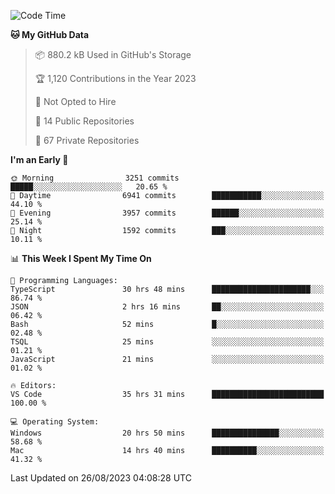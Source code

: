 <!--START_SECTION:waka-->
![Code Time](http://img.shields.io/badge/Code%20Time-4%2C511%20hrs%2050%20mins-blue)

**🐱 My GitHub Data** 

> 📦 880.2 kB Used in GitHub's Storage 
 > 
> 🏆 1,120 Contributions in the Year 2023
 > 
> 🚫 Not Opted to Hire
 > 
> 📜 14 Public Repositories 
 > 
> 🔑 67 Private Repositories 
 > 
**I'm an Early 🐤** 

```text
🌞 Morning                3251 commits        █████░░░░░░░░░░░░░░░░░░░░   20.65 % 
🌆 Daytime                6941 commits        ███████████░░░░░░░░░░░░░░   44.10 % 
🌃 Evening                3957 commits        ██████░░░░░░░░░░░░░░░░░░░   25.14 % 
🌙 Night                  1592 commits        ███░░░░░░░░░░░░░░░░░░░░░░   10.11 % 
```


📊 **This Week I Spent My Time On** 

```text
💬 Programming Languages: 
TypeScript               30 hrs 48 mins      ██████████████████████░░░   86.74 % 
JSON                     2 hrs 16 mins       ██░░░░░░░░░░░░░░░░░░░░░░░   06.42 % 
Bash                     52 mins             █░░░░░░░░░░░░░░░░░░░░░░░░   02.48 % 
TSQL                     25 mins             ░░░░░░░░░░░░░░░░░░░░░░░░░   01.21 % 
JavaScript               21 mins             ░░░░░░░░░░░░░░░░░░░░░░░░░   01.02 % 

🔥 Editors: 
VS Code                  35 hrs 31 mins      █████████████████████████   100.00 % 

💻 Operating System: 
Windows                  20 hrs 50 mins      ███████████████░░░░░░░░░░   58.68 % 
Mac                      14 hrs 40 mins      ██████████░░░░░░░░░░░░░░░   41.32 % 
```


 Last Updated on 26/08/2023 04:08:28 UTC
<!--END_SECTION:waka-->

